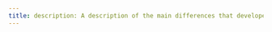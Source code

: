 ```yaml
---
title: description: A description of the main differences that developers need to understand in terms of the different balance transfers available on Moonbeam.
---
```


# 